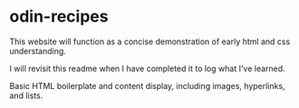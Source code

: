 # odin-recipes
This website will function as a concise demonstration of early html and css understanding.

I will revisit this readme when I have completed it to log what I've learned.

Basic HTML boilerplate and content display, including images, hyperlinks, and lists.
